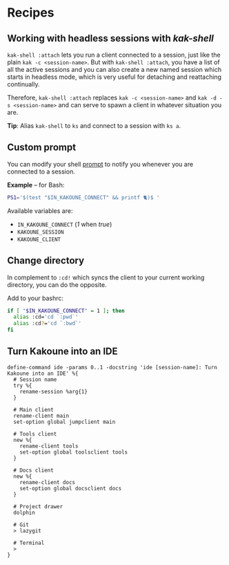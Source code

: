# Recipes

## Working with headless sessions with _kak-shell_

`kak-shell :attach` lets you run a client connected to a session, just like the plain `kak -c <session-name>`.
But with `kak-shell :attach`, you have a list of all the active sessions and you can also create a new named session
which starts in headless mode, which is very useful for detaching and reattaching continually.

Therefore, `kak-shell :attach` replaces `kak -c <session-name>` and `kak -d -s <session-name>`
and can serve to spawn a client in whatever situation you are.

**Tip**: Alias `kak-shell` to `ks` and connect to a session with `ks a`.

## Custom prompt

You can modify your shell [prompt][Prompt customization] to notify you whenever you are connected to a session.

[Prompt customization]: https://wiki.archlinux.org/index.php/Bash/Prompt_customization

**Example** – for Bash:

``` bash
PS1='$(test "$IN_KAKOUNE_CONNECT" && printf 🐈)$ '
```

Available variables are:

- `IN_KAKOUNE_CONNECT` (_1_ when _true_)
- `KAKOUNE_SESSION`
- `KAKOUNE_CLIENT`

## Change directory

In complement to `:cd!` which syncs the client to your current working directory,
you can do the opposite.

Add to your bashrc:

``` bash
if [ "$IN_KAKOUNE_CONNECT" = 1 ]; then
  alias :cd='cd `:pwd`'
  alias :cd?='cd `:bwd`'
fi
```

## Turn Kakoune into an IDE

``` kak
define-command ide -params 0..1 -docstring 'ide [session-name]: Turn Kakoune into an IDE' %{
  # Session name
  try %{
    rename-session %arg{1}
  }

  # Main client
  rename-client main
  set-option global jumpclient main

  # Tools client
  new %{
    rename-client tools
    set-option global toolsclient tools
  }

  # Docs client
  new %{
    rename-client docs
    set-option global docsclient docs
  }

  # Project drawer
  dolphin

  # Git
  > lazygit

  # Terminal
  >
}
```
